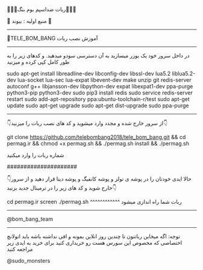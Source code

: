 💊💊🔰ربات ضداسپم بوم بنگ🔰💊💊

💊 منبع اولیه : بیوند 💊
***************************************************************
🔰TELE_BOM_BANG آموزش نصب ربات 
***************************************************************
در داخل سرور خود یک یوزر میسازید به آن دسترسی سودو میدهید.
و کدهای زیر را به طور کامل کپی کرده و میزنید

sudo apt-get install libreadline-dev libconfig-dev libssl-dev lua5.2 liblua5.2-dev lua-socket lua-sec lua-expat libevent-dev make unzip git redis-server autoconf g++ libjansson-dev libpython-dev expat libexpat1-dev ppa-purge python3-pip python3-dev
sudo pip3 install redis
sudo service redis-server restart
sudo add-apt-repository ppa:ubuntu-toolchain-r/test
sudo apt-get update
sudo apt-get upgrade
sudo apt-get dist-upgrade
sudo ppa-purge
***************************************************************
👇از سرور خارج شده و مجدد وارد میشوید و کد های نصب ربات را میزنید👇

git clone https://github.com/telebombang2018/tele_bom_bang.git && cd permag.ir && chmod +x permag.sh && ./permag.sh install && ./permag.sh

شماره ربات را وارد میکنید  

#####################

👇حالا ایدی خودتان را در پوشه ی تولز و پوشه کانفیگ و پوشه دیتا قرار دهید و از سرور خارج شوید و کد های زیر را در ترمینال جدید بزنید👇

cd permag.ir
screen ./permag.sh
^^^^^^^^^^^^
ربات شما راه اندازی میشود
*************************************************************
@bom_bang_team
**************
توجه: اگه میخاین رباتتون تا چندین روز انلاین بمونه و افی نداشته باشه باید اتولانچ اختصاصی که مخصوص این سورس هست رو خریداری کنید برای خرید به ایدی زیر مراجعه کنید 

@sudo_monsters

